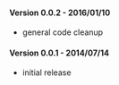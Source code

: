 #### Version 0.0.2 - 2016/01/10
* general code cleanup

#### Version 0.0.1 - 2014/07/14
* initial release
